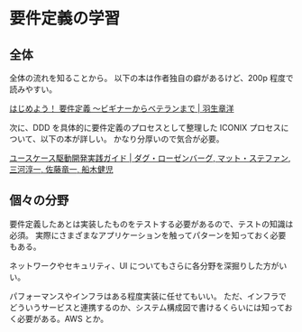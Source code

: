 # 要件定義の学習

## 全体

全体の流れを知ることから。
以下の本は作者独自の癖があるけど、200p 程度で読みやすい。

[はじめよう！ 要件定義 ～ビギナーからベテランまで | 羽生章洋](https://www.amazon.co.jp/dp/B00WHUP7UE)

次に、DDD を具体的に要件定義のプロセスとして整理した ICONIX プロセスについて、以下の本が詳しい。
かなり分厚いので気合が必要。

[ユースケース駆動開発実践ガイド | ダグ・ローゼンバーグ, マット・ステファン, 三河淳一, 佐藤竜一, 船木健児](https://www.amazon.co.jp/dp/B01B5MX2TC)

## 個々の分野

要件定義したあとは実装したものをテストする必要があるので、テストの知識は必須。
実際にさまざまなアプリケーションを触ってパターンを知っておく必要もある。

ネットワークやセキュリティ、UI についてもさらに各分野を深掘りした方がいい。

パフォーマンスやインフラはある程度実装に任せてもいい。
ただ、インフラでどういうサービスと連携するのか、システム構成図で書けるくらいには知っておく必要がある。AWS とか。
